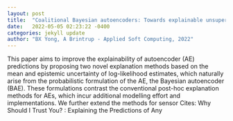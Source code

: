 ```yaml
---
layout: post
title:  "Coalitional Bayesian autoencoders: Towards explainable unsupervised deep learning with applications to condition monitoring under covariate shift"
date:   2022-05-05 02:23:22 -0400
categories: jekyll update
author: "BX Yong, A Brintrup - Applied Soft Computing, 2022"
---
```

This paper aims to improve the explainability of autoencoder (AE) predictions by proposing two novel explanation methods based on the mean and epistemic uncertainty of log-likelihood estimates, which naturally arise from the probabilistic formulation of the AE, the Bayesian autoencoder (BAE). These formulations contrast the conventional post-hoc explanation methods for AEs, which incur additional modelling effort and implementations. We further extend the methods for sensor Cites:   Why Should I Trust You? : Explaining the Predictions of Any